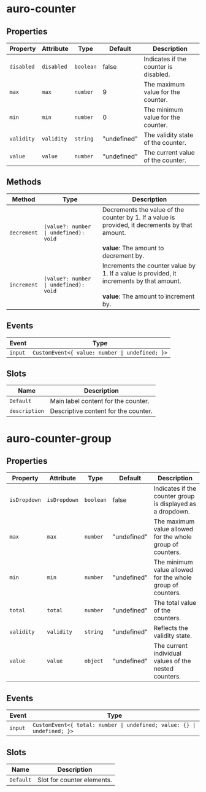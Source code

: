 # auro-counter

## Properties

| Property   | Attribute  | Type      | Default     | Description                           |
|------------|------------|-----------|-------------|---------------------------------------|
| `disabled` | `disabled` | `boolean` | false       | Indicates if the counter is disabled. |
| `max`      | `max`      | `number`  | 9           | The maximum value for the counter.    |
| `min`      | `min`      | `number`  | 0           | The minimum value for the counter.    |
| `validity` | `validity` | `string`  | "undefined" | The validity state of the counter.    |
| `value`    | `value`    | `number`  | "undefined" | The current value of the counter.     |

## Methods

| Method      | Type                                  | Description                                      |
|-------------|---------------------------------------|--------------------------------------------------|
| `decrement` | `(value?: number \| undefined): void` | Decrements the value of the counter by 1. If a value is provided, it decrements by that amount.<br /><br />**value**: The amount to decrement by. |
| `increment` | `(value?: number \| undefined): void` | Increments the counter value by 1. If a value is provided, it increments by that amount.<br /><br />**value**: The amount to increment by. |

## Events

| Event   | Type                                           |
|---------|------------------------------------------------|
| `input` | `CustomEvent<{ value: number \| undefined; }>` |

## Slots

| Name          | Description                          |
|---------------|--------------------------------------|
| `Default`     | Main label content for the counter.  |
| `description` | Descriptive content for the counter. |


# auro-counter-group

## Properties

| Property     | Attribute    | Type      | Default     | Description                                      |
|--------------|--------------|-----------|-------------|--------------------------------------------------|
| `isDropdown` | `isDropdown` | `boolean` | false       | Indicates if the counter group is displayed as a dropdown. |
| `max`        | `max`        | `number`  | "undefined" | The maximum value allowed for the whole group of counters. |
| `min`        | `min`        | `number`  | "undefined" | The minimum value allowed for the whole group of counters. |
| `total`      | `total`      | `number`  | "undefined" | The total value of the counters.                 |
| `validity`   | `validity`   | `string`  | "undefined" | Reflects the validity state.                     |
| `value`      | `value`      | `object`  | "undefined" | The current individual values of the nested counters. |

## Events

| Event   | Type                                             |
|---------|--------------------------------------------------|
| `input` | `CustomEvent<{ total: number \| undefined; value: {} \| undefined; }>` |

## Slots

| Name      | Description                |
|-----------|----------------------------|
| `Default` | Slot for counter elements. |
